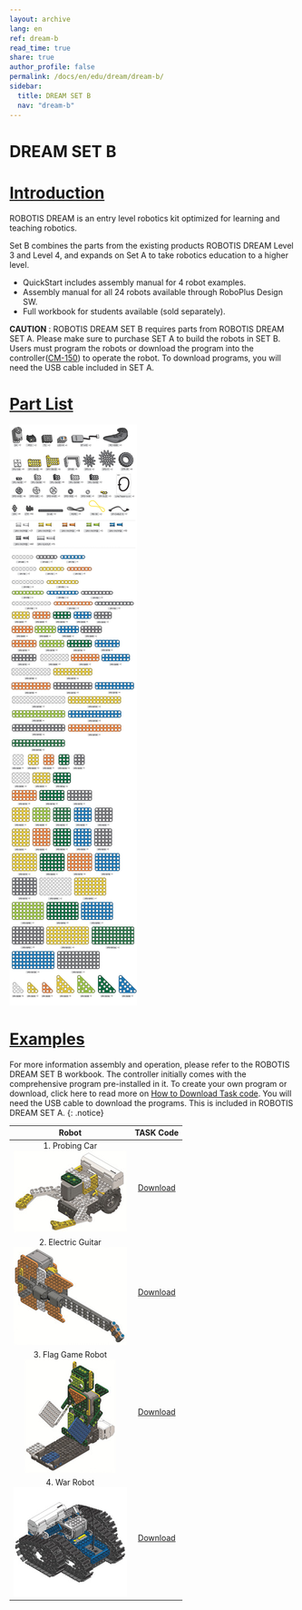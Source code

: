 ```yaml
---
layout: archive
lang: en
ref: dream-b
read_time: true
share: true
author_profile: false
permalink: /docs/en/edu/dream/dream-b/
sidebar:
  title: DREAM SET B
  nav: "dream-b"
---
```


# DREAM SET B

# [Introduction](#introduction)

ROBOTIS DREAM is an entry level robotics kit optimized for learning and teaching robotics.

Set B combines the parts from the existing products ROBOTIS DREAM Level 3 and Level 4, and expands on Set A to take robotics education to a higher level.
- QuickStart includes assembly manual for 4 robot examples.
- Assembly manual for all 24 robots available through RoboPlus Design SW.
- Full workbook for students available (sold separately).

**CAUTION** : ROBOTIS DREAM SET B requires parts from ROBOTIS DREAM SET A. Please make sure to purchase SET A  to build the robots in SET B. Users must program the robots or download the program into the controller([CM-150]) to operate the robot. To download programs, you will need the USB cable included in SET A.

# [Part List](#part-list)

![](/assets/images/edu/dream/dream-b_partlist_en.jpg)


# [Examples](#examples)

For more information assembly and operation, please refer to the ROBOTIS DREAM SET B workbook. The controller initially comes with the comprehensive program pre-installed in it. To create your own program or download, click here to read more on [How to Download Task code]. You will need the USB cable to download the programs. This is included in ROBOTIS DREAM SET A.
{: .notice}

|Robot|TASK Code|
| :---: | :---: |
|1. Probing Car<br />![](/assets/images/edu/dream/dream1-3_probingcar.jpg)|[Download][ex_01]|
|2. Electric Guitar<br />![](/assets/images/edu/dream/dream1-3_guitar.jpg)|[Download][ex_02]|
|3. Flag Game Robot<br />![](/assets/images/edu/dream/dream1-3_flaggame.jpg)|[Download][ex_03]|
|4. War Robot<br />![](/assets/images/edu/dream/dream1-4_warrobot.jpg)|[Download][ex_04]|

[CM-150]: /docs/en/parts/controller/cm-150/
[Geared Motor]: /docs/en/parts/motor/geared_motor/
[USB Downloader(LN-101)]: /docs/en/parts/interface/ln-101/
[How to Download Task code]: /docs/en/faq/download_task_code/
[Powersave Timer]: /docs/en/software/rplus1/task/programming_02/#powersave-timer

[ex_01]: http://support.robotis.com/en/baggage_files/dream/dream_l3_probingcar_en.tsk
[ex_02]: http://support.robotis.com/en/baggage_files/dream/dream_l3_electricguitar_en.tsk
[ex_03]: http://support.robotis.com/en/baggage_files/dream/dream_l3_flaggame_en.tsk
[ex_04]: http://support.robotis.com/en/baggage_files/dream/dream_l4_warrobot_en.tsk
